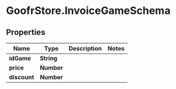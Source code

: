 # GoofrStore.InvoiceGameSchema

## Properties
Name | Type | Description | Notes
------------ | ------------- | ------------- | -------------
**idGame** | **String** |  | 
**price** | **Number** |  | 
**discount** | **Number** |  | 
